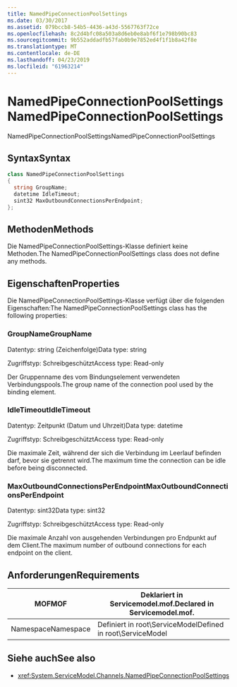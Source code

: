 ```yaml
---
title: NamedPipeConnectionPoolSettings
ms.date: 03/30/2017
ms.assetid: 079bccb8-54b5-4436-a43d-5567763f72ce
ms.openlocfilehash: 8c2d4bfc08a503a8d6eb0e8abf6f1e798b90bc83
ms.sourcegitcommit: 9b552addadfb57fab0b9e7852ed4f1f1b8a42f8e
ms.translationtype: MT
ms.contentlocale: de-DE
ms.lasthandoff: 04/23/2019
ms.locfileid: "61963214"
---
```

# <a name="namedpipeconnectionpoolsettings"></a><span data-ttu-id="34576-102">NamedPipeConnectionPoolSettings</span><span class="sxs-lookup"><span data-stu-id="34576-102">NamedPipeConnectionPoolSettings</span></span>
<span data-ttu-id="34576-103">NamedPipeConnectionPoolSettings</span><span class="sxs-lookup"><span data-stu-id="34576-103">NamedPipeConnectionPoolSettings</span></span>  
  
## <a name="syntax"></a><span data-ttu-id="34576-104">Syntax</span><span class="sxs-lookup"><span data-stu-id="34576-104">Syntax</span></span>  
  
```csharp
class NamedPipeConnectionPoolSettings  
{  
  string GroupName;  
  datetime IdleTimeout;  
  sint32 MaxOutboundConnectionsPerEndpoint;  
};  
```  
  
## <a name="methods"></a><span data-ttu-id="34576-105">Methoden</span><span class="sxs-lookup"><span data-stu-id="34576-105">Methods</span></span>  
 <span data-ttu-id="34576-106">Die NamedPipeConnectionPoolSettings-Klasse definiert keine Methoden.</span><span class="sxs-lookup"><span data-stu-id="34576-106">The NamedPipeConnectionPoolSettings class does not define any methods.</span></span>  
  
## <a name="properties"></a><span data-ttu-id="34576-107">Eigenschaften</span><span class="sxs-lookup"><span data-stu-id="34576-107">Properties</span></span>  
 <span data-ttu-id="34576-108">Die NamedPipeConnectionPoolSettings-Klasse verfügt über die folgenden Eigenschaften:</span><span class="sxs-lookup"><span data-stu-id="34576-108">The NamedPipeConnectionPoolSettings class has the following properties:</span></span>  
  
### <a name="groupname"></a><span data-ttu-id="34576-109">GroupName</span><span class="sxs-lookup"><span data-stu-id="34576-109">GroupName</span></span>  
 <span data-ttu-id="34576-110">Datentyp: string (Zeichenfolge)</span><span class="sxs-lookup"><span data-stu-id="34576-110">Data type: string</span></span>  
  
 <span data-ttu-id="34576-111">Zugriffstyp: Schreibgeschützt</span><span class="sxs-lookup"><span data-stu-id="34576-111">Access type: Read-only</span></span>  
  
 <span data-ttu-id="34576-112">Der Gruppenname des vom Bindungselement verwendeten Verbindungspools.</span><span class="sxs-lookup"><span data-stu-id="34576-112">The group name of the connection pool used by the binding element.</span></span>  
  
### <a name="idletimeout"></a><span data-ttu-id="34576-113">IdleTimeout</span><span class="sxs-lookup"><span data-stu-id="34576-113">IdleTimeout</span></span>  
 <span data-ttu-id="34576-114">Datentyp: Zeitpunkt (Datum und Uhrzeit)</span><span class="sxs-lookup"><span data-stu-id="34576-114">Data type: datetime</span></span>  
  
 <span data-ttu-id="34576-115">Zugriffstyp: Schreibgeschützt</span><span class="sxs-lookup"><span data-stu-id="34576-115">Access type: Read-only</span></span>  
  
 <span data-ttu-id="34576-116">Die maximale Zeit, während der sich die Verbindung im Leerlauf befinden darf, bevor sie getrennt wird.</span><span class="sxs-lookup"><span data-stu-id="34576-116">The maximum time the connection can be idle before being disconnected.</span></span>  
  
### <a name="maxoutboundconnectionsperendpoint"></a><span data-ttu-id="34576-117">MaxOutboundConnectionsPerEndpoint</span><span class="sxs-lookup"><span data-stu-id="34576-117">MaxOutboundConnectionsPerEndpoint</span></span>  
 <span data-ttu-id="34576-118">Datentyp: sint32</span><span class="sxs-lookup"><span data-stu-id="34576-118">Data type: sint32</span></span>  
  
 <span data-ttu-id="34576-119">Zugriffstyp: Schreibgeschützt</span><span class="sxs-lookup"><span data-stu-id="34576-119">Access type: Read-only</span></span>  
  
 <span data-ttu-id="34576-120">Die maximale Anzahl von ausgehenden Verbindungen pro Endpunkt auf dem Client.</span><span class="sxs-lookup"><span data-stu-id="34576-120">The maximum number of outbound connections for each endpoint on the client.</span></span>  
  
## <a name="requirements"></a><span data-ttu-id="34576-121">Anforderungen</span><span class="sxs-lookup"><span data-stu-id="34576-121">Requirements</span></span>  
  
|<span data-ttu-id="34576-122">MOF</span><span class="sxs-lookup"><span data-stu-id="34576-122">MOF</span></span>|<span data-ttu-id="34576-123">Deklariert in Servicemodel.mof.</span><span class="sxs-lookup"><span data-stu-id="34576-123">Declared in Servicemodel.mof.</span></span>|  
|---------|-----------------------------------|  
|<span data-ttu-id="34576-124">Namespace</span><span class="sxs-lookup"><span data-stu-id="34576-124">Namespace</span></span>|<span data-ttu-id="34576-125">Definiert in root\ServiceModel</span><span class="sxs-lookup"><span data-stu-id="34576-125">Defined in root\ServiceModel</span></span>|  
  
## <a name="see-also"></a><span data-ttu-id="34576-126">Siehe auch</span><span class="sxs-lookup"><span data-stu-id="34576-126">See also</span></span>

- <xref:System.ServiceModel.Channels.NamedPipeConnectionPoolSettings>
